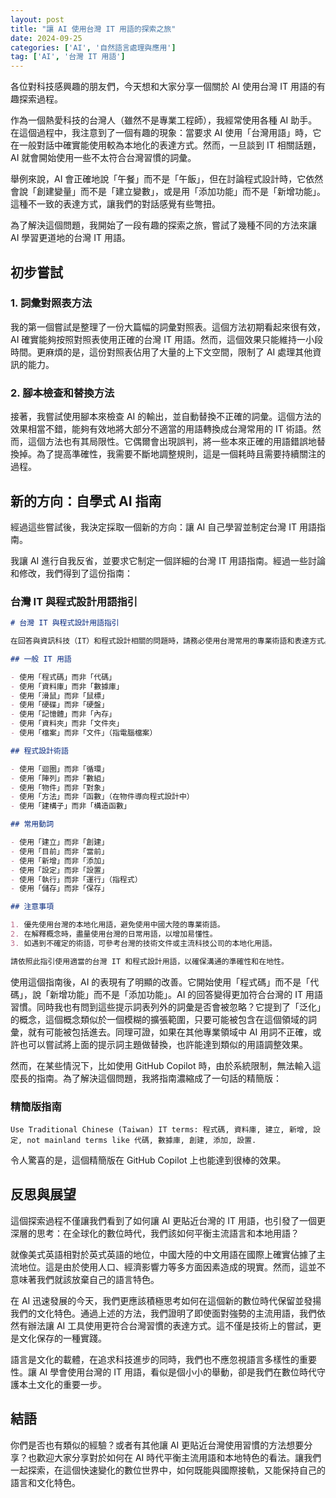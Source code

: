 ```yaml
---
layout: post
title: "讓 AI 使用台灣 IT 用語的探索之旅"
date: 2024-09-25
categories: ['AI', '自然語言處理與應用']
tag: ['AI', '台灣 IT 用語']
---
```


各位對科技感興趣的朋友們，今天想和大家分享一個關於 AI 使用台灣 IT 用語的有趣探索過程。

作為一個熱愛科技的台灣人（雖然不是專業工程師），我經常使用各種 AI 助手。在這個過程中，我注意到了一個有趣的現象：當要求 AI 使用「台灣用語」時，它在一般對話中確實能使用較為本地化的表達方式。然而，一旦談到 IT 相關話題，AI 就會開始使用一些不太符合台灣習慣的詞彙。

舉例來說，AI 會正確地說「午餐」而不是「午飯」，但在討論程式設計時，它依然會說「創建變量」而不是「建立變數」，或是用「添加功能」而不是「新增功能」。這種不一致的表達方式，讓我們的對話感覺有些彆扭。

為了解決這個問題，我開始了一段有趣的探索之旅，嘗試了幾種不同的方法來讓 AI 學習更道地的台灣 IT 用語。

## 初步嘗試

### 1. 詞彙對照表方法

我的第一個嘗試是整理了一份大篇幅的詞彙對照表。這個方法初期看起來很有效，AI 確實能夠按照對照表使用正確的台灣 IT 用語。然而，這個效果只能維持一小段時間。更麻煩的是，這份對照表佔用了大量的上下文空間，限制了 AI 處理其他資訊的能力。

### 2. 腳本檢查和替換方法

接著，我嘗試使用腳本來檢查 AI 的輸出，並自動替換不正確的詞彙。這個方法的效果相當不錯，能夠有效地將大部分不適當的用語轉換成台灣常用的 IT 術語。然而，這個方法也有其局限性。它偶爾會出現誤判，將一些本來正確的用語錯誤地替換掉。為了提高準確性，我需要不斷地調整規則，這是一個耗時且需要持續關注的過程。

## 新的方向：自學式 AI 指南

經過這些嘗試後，我決定採取一個新的方向：讓 AI 自己學習並制定台灣 IT 用語指南。

我讓 AI 進行自我反省，並要求它制定一個詳細的台灣 IT 用語指南。經過一些討論和修改，我們得到了這份指南：

### 台灣 IT 與程式設計用語指引

```markdown
# 台灣 IT 與程式設計用語指引

在回答與資訊科技（IT）和程式設計相關的問題時，請務必使用台灣常用的專業術語和表達方式。以下是一些重要的用語對照和指引：

## 一般 IT 用語

- 使用「程式碼」而非「代碼」
- 使用「資料庫」而非「數據庫」
- 使用「滑鼠」而非「鼠標」
- 使用「硬碟」而非「硬盤」
- 使用「記憶體」而非「內存」
- 使用「資料夾」而非「文件夾」
- 使用「檔案」而非「文件」（指電腦檔案）

## 程式設計術語

- 使用「迴圈」而非「循環」
- 使用「陣列」而非「數組」
- 使用「物件」而非「對象」
- 使用「方法」而非「函數」（在物件導向程式設計中）
- 使用「建構子」而非「構造函數」

## 常用動詞

- 使用「建立」而非「創建」
- 使用「目前」而非「當前」
- 使用「新增」而非「添加」
- 使用「設定」而非「設置」
- 使用「執行」而非「運行」（指程式）
- 使用「儲存」而非「保存」

## 注意事項

1. 優先使用台灣的本地化用語，避免使用中國大陸的專業術語。
2. 在解釋概念時，盡量使用台灣的日常用語，以增加易懂性。
3. 如遇到不確定的術語，可參考台灣的技術文件或主流科技公司的本地化用語。

請依照此指引使用適當的台灣 IT 和程式設計用語，以確保溝通的準確性和在地性。
```

使用這個指南後，AI 的表現有了明顯的改善。它開始使用「程式碼」而不是「代碼」，說「新增功能」而不是「添加功能」。AI 的回答變得更加符合台灣的 IT 用語習慣。同時我也有問到這些提示詞表列外的詞彙是否會被忽略？它提到了「泛化」的概念，這個概念類似於一個模糊的擴張範圍，只要可能被包含在這個領域的詞彙，就有可能被包括進去。同理可證，如果在其他專業領域中 AI 用詞不正確，或許也可以嘗試將上面的提示詞主題做替換，也許能達到類似的用語調整效果。

然而，在某些情況下，比如使用 GitHub Copilot 時，由於系統限制，無法輸入這麼長的指南。為了解決這個問題，我將指南濃縮成了一句話的精簡版：

### 精簡版指南

`Use Traditional Chinese (Taiwan) IT terms: 程式碼, 資料庫, 建立, 新增, 設定, not mainland terms like 代碼, 數據庫, 創建, 添加, 設置.`

令人驚喜的是，這個精簡版在 GitHub Copilot 上也能達到很棒的效果。

## 反思與展望

這個探索過程不僅讓我們看到了如何讓 AI 更貼近台灣的 IT 用語，也引發了一個更深層的思考：在全球化的數位時代，我們該如何平衡主流語言和本地用語？

就像美式英語相對於英式英語的地位，中國大陸的中文用語在國際上確實佔據了主流地位。這是由於使用人口、經濟影響力等多方面因素造成的現實。然而，這並不意味著我們就該放棄自己的語言特色。

在 AI 迅速發展的今天，我們更應該積極思考如何在這個新的數位時代保留並發揚我們的文化特色。通過上述的方法，我們證明了即使面對強勢的主流用語，我們依然有辦法讓 AI 工具使用更符合台灣習慣的表達方式。這不僅是技術上的嘗試，更是文化保存的一種實踐。

語言是文化的載體，在追求科技進步的同時，我們也不應忽視語言多樣性的重要性。讓 AI 學會使用台灣的 IT 用語，看似是個小小的舉動，卻是我們在數位時代守護本土文化的重要一步。

## 結語

你們是否也有類似的經驗？或者有其他讓 AI 更貼近台灣使用習慣的方法想要分享？也歡迎大家分享對於如何在 AI 時代平衡主流用語和本地特色的看法。讓我們一起探索，在這個快速變化的數位世界中，如何既能與國際接軌，又能保持自己的語言和文化特色。

